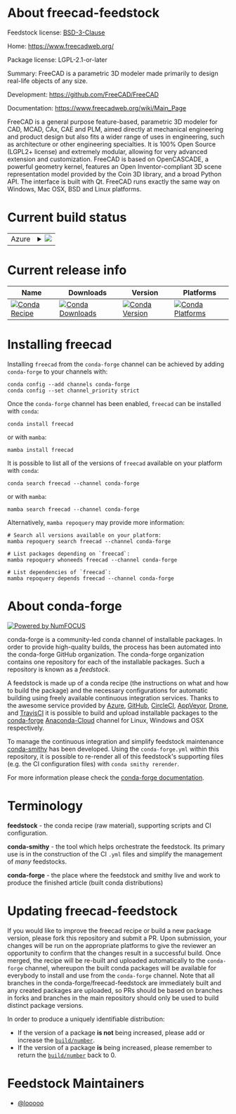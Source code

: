 About freecad-feedstock
=======================

Feedstock license: [BSD-3-Clause](https://github.com/conda-forge/freecad-feedstock/blob/main/LICENSE.txt)

Home: https://www.freecadweb.org/

Package license: LGPL-2.1-or-later

Summary: FreeCAD is a parametric 3D modeler made primarily to design real-life objects of any size. 

Development: https://github.com/FreeCAD/FreeCAD

Documentation: https://www.freecadweb.org/wiki/Main_Page

FreeCAD is a general purpose feature-based, parametric 3D modeler for
CAD, MCAD, CAx, CAE and PLM, aimed directly at mechanical engineering
and product design but also fits a wider range of uses in engineering,
such as architecture or other engineering specialties. It is 100% Open
Source (LGPL2+ license) and extremely modular, allowing for very
advanced extension and customization.
FreeCAD is based on OpenCASCADE, a powerful geometry kernel, features an
Open Inventor-compliant 3D scene representation model provided by the
Coin 3D library, and a broad Python API. The interface is built with Qt.
FreeCAD runs exactly the same way on Windows, Mac OSX, BSD and Linux
platforms.


Current build status
====================


<table>
    
  <tr>
    <td>Azure</td>
    <td>
      <details>
        <summary>
          <a href="https://dev.azure.com/conda-forge/feedstock-builds/_build/latest?definitionId=5916&branchName=main">
            <img src="https://dev.azure.com/conda-forge/feedstock-builds/_apis/build/status/freecad-feedstock?branchName=main">
          </a>
        </summary>
        <table>
          <thead><tr><th>Variant</th><th>Status</th></tr></thead>
          <tbody><tr>
              <td>linux_64_python3.11.____cpython</td>
              <td>
                <a href="https://dev.azure.com/conda-forge/feedstock-builds/_build/latest?definitionId=5916&branchName=main">
                  <img src="https://dev.azure.com/conda-forge/feedstock-builds/_apis/build/status/freecad-feedstock?branchName=main&jobName=linux&configuration=linux%20linux_64_python3.11.____cpython" alt="variant">
                </a>
              </td>
            </tr><tr>
              <td>linux_aarch64_python3.11.____cpython</td>
              <td>
                <a href="https://dev.azure.com/conda-forge/feedstock-builds/_build/latest?definitionId=5916&branchName=main">
                  <img src="https://dev.azure.com/conda-forge/feedstock-builds/_apis/build/status/freecad-feedstock?branchName=main&jobName=linux&configuration=linux%20linux_aarch64_python3.11.____cpython" alt="variant">
                </a>
              </td>
            </tr><tr>
              <td>osx_64_python3.11.____cpython</td>
              <td>
                <a href="https://dev.azure.com/conda-forge/feedstock-builds/_build/latest?definitionId=5916&branchName=main">
                  <img src="https://dev.azure.com/conda-forge/feedstock-builds/_apis/build/status/freecad-feedstock?branchName=main&jobName=osx&configuration=osx%20osx_64_python3.11.____cpython" alt="variant">
                </a>
              </td>
            </tr><tr>
              <td>osx_arm64_python3.11.____cpython</td>
              <td>
                <a href="https://dev.azure.com/conda-forge/feedstock-builds/_build/latest?definitionId=5916&branchName=main">
                  <img src="https://dev.azure.com/conda-forge/feedstock-builds/_apis/build/status/freecad-feedstock?branchName=main&jobName=osx&configuration=osx%20osx_arm64_python3.11.____cpython" alt="variant">
                </a>
              </td>
            </tr><tr>
              <td>win_64_python3.11.____cpython</td>
              <td>
                <a href="https://dev.azure.com/conda-forge/feedstock-builds/_build/latest?definitionId=5916&branchName=main">
                  <img src="https://dev.azure.com/conda-forge/feedstock-builds/_apis/build/status/freecad-feedstock?branchName=main&jobName=win&configuration=win%20win_64_python3.11.____cpython" alt="variant">
                </a>
              </td>
            </tr>
          </tbody>
        </table>
      </details>
    </td>
  </tr>
</table>

Current release info
====================

| Name | Downloads | Version | Platforms |
| --- | --- | --- | --- |
| [![Conda Recipe](https://img.shields.io/badge/recipe-freecad-green.svg)](https://anaconda.org/conda-forge/freecad) | [![Conda Downloads](https://img.shields.io/conda/dn/conda-forge/freecad.svg)](https://anaconda.org/conda-forge/freecad) | [![Conda Version](https://img.shields.io/conda/vn/conda-forge/freecad.svg)](https://anaconda.org/conda-forge/freecad) | [![Conda Platforms](https://img.shields.io/conda/pn/conda-forge/freecad.svg)](https://anaconda.org/conda-forge/freecad) |

Installing freecad
==================

Installing `freecad` from the `conda-forge` channel can be achieved by adding `conda-forge` to your channels with:

```
conda config --add channels conda-forge
conda config --set channel_priority strict
```

Once the `conda-forge` channel has been enabled, `freecad` can be installed with `conda`:

```
conda install freecad
```

or with `mamba`:

```
mamba install freecad
```

It is possible to list all of the versions of `freecad` available on your platform with `conda`:

```
conda search freecad --channel conda-forge
```

or with `mamba`:

```
mamba search freecad --channel conda-forge
```

Alternatively, `mamba repoquery` may provide more information:

```
# Search all versions available on your platform:
mamba repoquery search freecad --channel conda-forge

# List packages depending on `freecad`:
mamba repoquery whoneeds freecad --channel conda-forge

# List dependencies of `freecad`:
mamba repoquery depends freecad --channel conda-forge
```


About conda-forge
=================

[![Powered by
NumFOCUS](https://img.shields.io/badge/powered%20by-NumFOCUS-orange.svg?style=flat&colorA=E1523D&colorB=007D8A)](https://numfocus.org)

conda-forge is a community-led conda channel of installable packages.
In order to provide high-quality builds, the process has been automated into the
conda-forge GitHub organization. The conda-forge organization contains one repository
for each of the installable packages. Such a repository is known as a *feedstock*.

A feedstock is made up of a conda recipe (the instructions on what and how to build
the package) and the necessary configurations for automatic building using freely
available continuous integration services. Thanks to the awesome service provided by
[Azure](https://azure.microsoft.com/en-us/services/devops/), [GitHub](https://github.com/),
[CircleCI](https://circleci.com/), [AppVeyor](https://www.appveyor.com/),
[Drone](https://cloud.drone.io/welcome), and [TravisCI](https://travis-ci.com/)
it is possible to build and upload installable packages to the
[conda-forge](https://anaconda.org/conda-forge) [Anaconda-Cloud](https://anaconda.org/)
channel for Linux, Windows and OSX respectively.

To manage the continuous integration and simplify feedstock maintenance
[conda-smithy](https://github.com/conda-forge/conda-smithy) has been developed.
Using the ``conda-forge.yml`` within this repository, it is possible to re-render all of
this feedstock's supporting files (e.g. the CI configuration files) with ``conda smithy rerender``.

For more information please check the [conda-forge documentation](https://conda-forge.org/docs/).

Terminology
===========

**feedstock** - the conda recipe (raw material), supporting scripts and CI configuration.

**conda-smithy** - the tool which helps orchestrate the feedstock.
                   Its primary use is in the construction of the CI ``.yml`` files
                   and simplify the management of *many* feedstocks.

**conda-forge** - the place where the feedstock and smithy live and work to
                  produce the finished article (built conda distributions)


Updating freecad-feedstock
==========================

If you would like to improve the freecad recipe or build a new
package version, please fork this repository and submit a PR. Upon submission,
your changes will be run on the appropriate platforms to give the reviewer an
opportunity to confirm that the changes result in a successful build. Once
merged, the recipe will be re-built and uploaded automatically to the
`conda-forge` channel, whereupon the built conda packages will be available for
everybody to install and use from the `conda-forge` channel.
Note that all branches in the conda-forge/freecad-feedstock are
immediately built and any created packages are uploaded, so PRs should be based
on branches in forks and branches in the main repository should only be used to
build distinct package versions.

In order to produce a uniquely identifiable distribution:
 * If the version of a package **is not** being increased, please add or increase
   the [``build/number``](https://docs.conda.io/projects/conda-build/en/latest/resources/define-metadata.html#build-number-and-string).
 * If the version of a package **is** being increased, please remember to return
   the [``build/number``](https://docs.conda.io/projects/conda-build/en/latest/resources/define-metadata.html#build-number-and-string)
   back to 0.

Feedstock Maintainers
=====================

* [@looooo](https://github.com/looooo/)

